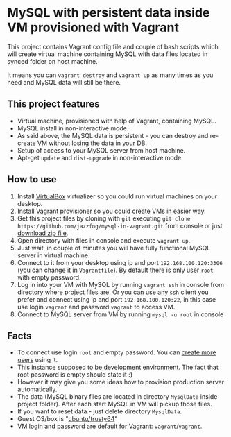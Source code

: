 MySQL with persistent data inside VM provisioned with Vagrant
=============================================================

This project contains Vagrant config file and couple of bash scripts which will create virtual machine containing MySQL with data files located in synced folder on host machine.

It means you can `vagrant destroy` and `vagrant up` as many times as you need and MySQL data will still be there.

This project features
---------------------
- Virtual machine, provisioned with help of Vagrant, containing MySQL.
- MySQL install in non-interactive mode.
- As said above, the MySQL data is persistent - you can destroy and re-create VM without losing the data in your DB.
- Setup of access to your MySQL server from host machine.
- Apt-get `update` and `dist-upgrade` in non-interactive mode.

How to use
----------

1. Install [VirtualBox](https://www.virtualbox.org) virtualizer so you could run virtual machines on your desktop.
2. Install [Vagrant](https://www.vagrantup.com) provisioner so you could create VMs in easier way.
3. Get this project files by cloning with `git` executing `git clone https://github.com/jazzfog/mysql-in-vagrant.git` from console or just [download zip file](https://github.com/jazzfog/mysql-in-vagrant/archive/master.zip).
4. Open directory with files in console and execute `vagrant up`.
5. Just wait, in couple of minutes you will have fully functional MySQL server in virtual machine.
6. Connect to it from your desktop using ip and port `192.168.100.120:3306` (you can change it in `Vagrantfile`). By default there is only user `root` with empty password.
7. Log in into your VM with MySQL by running `vagrant ssh` in console from directory where project files are. Or you can use any `ssh` client you prefer and connect using ip and port `192.168.100.120:22`, in this case use login `vagrant` and password `vagrant` to access VM.
8. Connect to MySQL server from VM by running `mysql -u root` in console

Facts
-----
- To connect use login `root` and empty password. You can [create more users](https://www.google.com/search?q=site:stackoverflow.com+mysql+how+to+create+user) using it.
- This instance supposed to be development environment. The fact that root password is empty should state it :)
- However it may give you some ideas how to provision production server automatically.
- The data (MySQL binary files are located in directory `MysqlData` inside project folder). After each start MySQL in VM will pickup those files.
- If you want to reset data - just delete directory `MysqlData`.
- Guest OS/box is "[ubuntu/trusty64](https://atlas.hashicorp.com/ubuntu/boxes/trusty64)"
- VM login and password are default for Vagrant: `vagrant`/`vagrant`.